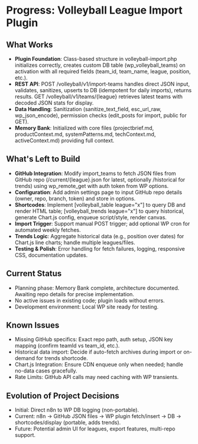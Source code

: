 # Progress: Volleyball League Import Plugin

## What Works
- **Plugin Foundation**: Class-based structure in volleyball-import.php initializes correctly, creates custom DB table (wp_volleyball_teams) on activation with all required fields (team_id, team_name, league, position, etc.).
- **REST API**: POST /volleyball/v1/import-teams handles direct JSON input, validates, sanitizes, upserts to DB (idempotent for daily imports), returns results. GET /volleyball/v1/teams/{league} retrieves latest teams with decoded JSON stats for display.
- **Data Handling**: Sanitization (sanitize_text_field, esc_url_raw, wp_json_encode), permission checks (edit_posts for import, public for GET).
- **Memory Bank**: Initialized with core files (projectbrief.md, productContext.md, systemPatterns.md, techContext.md, activeContext.md) providing full context.

## What's Left to Build
- **GitHub Integration**: Modify import_teams to fetch JSON files from GitHub repo (/current/{league}.json for latest, optionally /historical for trends) using wp_remote_get with auth token from WP options.
- **Configuration**: Add admin settings page to input GitHub repo details (owner, repo, branch, token) and store in options.
- **Shortcodes**: Implement [volleyball_table league="x"] to query DB and render HTML table; [volleyball_trends league="x"] to query historical, generate Chart.js config, enqueue script/style, render canvas.
- **Import Trigger**: Support manual POST trigger; add optional WP cron for automated weekly fetches.
- **Trends Logic**: Aggregate historical data (e.g., position over dates) for Chart.js line charts; handle multiple leagues/files.
- **Testing & Polish**: Error handling for fetch failures, logging, responsive CSS, documentation updates.

## Current Status
- Planning phase: Memory Bank complete, architecture documented. Awaiting repo details for precise implementation.
- No active issues in existing code; plugin loads without errors.
- Development environment: Local WP site ready for testing.

## Known Issues
- Missing GitHub specifics: Exact repo path, auth setup, JSON key mapping (confirm teamId vs team_id, etc.).
- Historical data import: Decide if auto-fetch archives during import or on-demand for trends shortcode.
- Chart.js Integration: Ensure CDN enqueue only when needed; handle no-data cases gracefully.
- Rate Limits: GitHub API calls may need caching with WP transients.

## Evolution of Project Decisions
- Initial: Direct n8n to WP DB logging (non-portable).
- Current: n8n → GitHub JSON files → WP plugin fetch/insert → DB → shortcodes/display (portable, adds trends).
- Future: Potential admin UI for leagues, export features, multi-repo support.